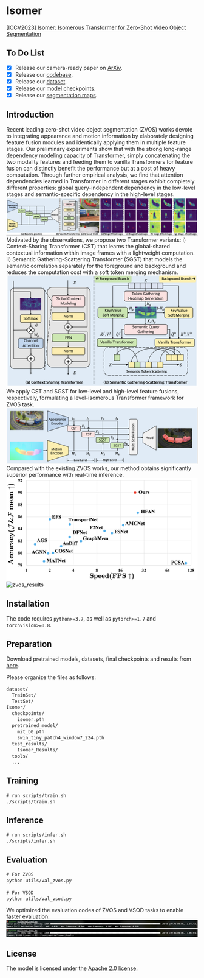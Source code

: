 # Isomer
[[ICCV2023] Isomer: Isomerous Transformer for Zero-Shot Video Object Segmentation](https://github.com/DLUT-yyc/Isomer/blob/master/docs/ICCV2023_Isomer.pdf)

## To Do List
- [x] Release our camera-ready paper on [ArXiv](https://arxiv.org/pdf/2308.06693v1.pdf).
- [x] Release our [codebase](https://github.com/DLUT-yyc/Isomer).
- [x] Release our [dataset](https://huggingface.co/divenyuan/Isomer).
- [x] Release our [model checkpoints](https://huggingface.co/divenyuan/Isomer).
- [x] Release our [segmentation maps](https://huggingface.co/divenyuan/Isomer).

## Introduction
Recent leading zero-shot video object segmentation (ZVOS) works devote to integrating appearance and motion information by elaborately designing feature fusion modules and identically applying them in multiple feature stages. Our preliminary experiments show that with the strong long-range dependency modeling capacity of Transformer, simply concatenating the two modality features and feeding them to vanilla Transformers for feature fusion can distinctly benefit the performance but at a cost of heavy computation. Through further empirical analysis, we find that attention dependencies learned in Transformer in different stages exhibit completely different properties: global query-independent dependency in the low-level stages and semantic-specific dependency in the high-level stages. 
![zvos_results](./docs/introduction1.png)
Motivated by the observations, we propose two Transformer variants: i) Context-Sharing Transformer (CST) that learns the global-shared contextual information within image frames with a lightweight computation. ii) Semantic Gathering-Scattering Transformer (SGST) that models the semantic correlation separately for the foreground and background and reduces the computation cost with a soft token merging mechanism. 
![zvos_results](./docs/introduction4.png)
We apply CST and SGST for low-level and high-level feature fusions, respectively, formulating a level-isomerous Transformer framework for ZVOS task. 
![zvos_results](./docs/introduction3.png)
Compared with the existing ZVOS works, our method obtains significantly superior performance with real-time inference. 
![zvos_results](./docs/introduction2.png)
![zvos_results](./docs/introduction5.png)

## Installation

The code requires `python>=3.7`, as well as `pytorch>=1.7` and `torchvision>=0.8`. 

## Preparation

Download pretrained models, datasets, final checkpoints and results from [here](https://huggingface.co/divenyuan/Isomer).

Please organize the files as follows:

```
dataset/
  TrainSet/
  TestSet/
Isomer/
  checkpoints/
    isomer.pth
  pretrained_model/
    mit_b0.pth
    swin_tiny_patch4_window7_224.pth
  test_results/
    Isomer_Results/
  tools/
  ...
```

## Training

```
# run scripts/train.sh
./scripts/train.sh
```

## Inference

```
# run scripts/infer.sh
./scripts/infer.sh
```

## Evaluation

```
# For ZVOS
python utils/val_zvos.py

# For VSOD
python utils/val_vsod.py
```
We optimized the evaluation codes of ZVOS and VSOD tasks to enable faster evaluation:
![zvos_results](./docs/1.png)
![vsod_results](./docs/2.png)

## License

The model is licensed under the [Apache 2.0 license](LICENSE).

